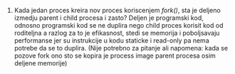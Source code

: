 
1. Kada jedan proces kreira nov proces koriscenjem *fork()*, sta je deljeno izmedju parent i child procesa i zasto?
Deljen je programski kod, odnosno programski kod se ne duplira nego child proces korisit kod od roditeljna a razlog za to je efikasnost, stedi se memorija i poboljsavaju performanse jer su instrukcije u kodu staticke i read-only pa nema potrebe da se to duplira. (Nije potrebno za pitanje ali napomena: kada se pozove fork ono sto se kopira je process image parent procesa osim deljene memorije)